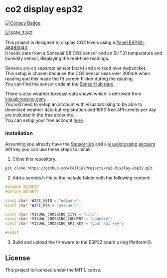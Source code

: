 # co2 display esp32

[![Codacy Badge](https://app.codacy.com/project/badge/Grade/bdbc66cdcdfd46ab99144949714cc822)](https://app.codacy.com/gh/CelliesProjects/co2-display-esp32/dashboard?utm_source=gh&utm_medium=referral&utm_content=&utm_campaign=Badge_grade)

![SAM_3242](https://github.com/user-attachments/assets/76c282f7-baca-4862-9028-22992eba1542)

This project is designed to display CO2 levels using a [Panel ESP32-4848S040](https://homeding.github.io/boards/esp32s3/panel-4848S040.htm).<br>
It reads data from a Senseair S8 CO2 sensor and an SHT31 temperature and humidity sensor, displaying the real-time readings.

Sensors are on separate sensor board and are read over websocket.<br>
This setup is chosen because the CO2 sensor uses over 300mA when reading and this made the tft screen flicker during the reading.<br>
You can find the sensor code at the [SensorHub repo](https://github.com/CelliesProjects/SensorHub).

There is also weather forecast data shown which is retrieved from [visualcrossing.com](https://www.visualcrossing.com/).<br>
You will need to setup an account with visualcrossing to be able to download weather data but registration and 1000 free API credits per day are included in the free accounts.<br>
You can setup your free account [here](https://www.visualcrossing.com/weather-api).

### Installation

Assuming you already have the [SensorHub](https://github.com/CelliesProjects/SensorHub) and a [visualcrossing account](https://www.visualcrossing.com/weather-api) API key you can use these steps to install:

1.  Clone this repository.
```bash
git clone https://github.com/CelliesProjects/co2-display-esp32.git
```

 2.  Add a secrets.h file to the include folder with the following content:<br>
 ```c++
#ifndef SECRETS
#define SECRETS

const char *WIFI_SSID = "network";
const char *WIFI_PSK = "password";

const char *VISUAL_CROSSING_CITY = "city";
const char *VISUAL_CROSSING_COUNTRY = "country";
const char *VISUAL_CROSSING_API_KEY = "your api key";

#endif
```
3. Build and upload the firmware to the ESP32 board using PlatformIO.

## License
This project is licensed under the MIT License.


